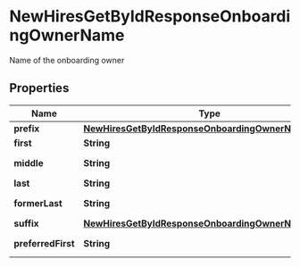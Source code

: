

# NewHiresGetByIdResponseOnboardingOwnerName

Name of the onboarding owner

## Properties

| Name | Type | Description | Notes |
|------------ | ------------- | ------------- | -------------|
|**prefix** | [**NewHiresGetByIdResponseOnboardingOwnerNamePrefix**](NewHiresGetByIdResponseOnboardingOwnerNamePrefix.md) |  |  [optional] |
|**first** | **String** | First name |  [optional] |
|**middle** | **String** | Middle name |  [optional] |
|**last** | **String** | Last name |  [optional] |
|**formerLast** | **String** | Former last name |  [optional] |
|**suffix** | [**NewHiresGetByIdResponseOnboardingOwnerNameSuffix**](NewHiresGetByIdResponseOnboardingOwnerNameSuffix.md) |  |  [optional] |
|**preferredFirst** | **String** | Preferred first name |  [optional] |



